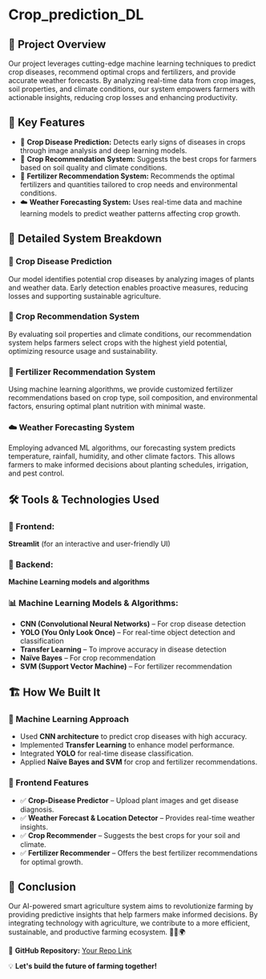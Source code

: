 # Crop_prediction_DL


<h2>🚀 Project Overview</h2>
<p>Our project leverages cutting-edge machine learning techniques to predict crop diseases, recommend optimal crops and fertilizers, and provide accurate weather forecasts. By analyzing real-time data from crop images, soil properties, and climate conditions, our system empowers farmers with actionable insights, reducing crop losses and enhancing productivity.</p>

<h2>🌱 Key Features</h2>
<ul>
    <li>🌿 <b>Crop Disease Prediction:</b> Detects early signs of diseases in crops through image analysis and deep learning models.</li>
    <li>🌾 <b>Crop Recommendation System:</b> Suggests the best crops for farmers based on soil quality and climate conditions.</li>
    <li>🌱 <b>Fertilizer Recommendation System:</b> Recommends the optimal fertilizers and quantities tailored to crop needs and environmental conditions.</li>
    <li>☁️ <b>Weather Forecasting System:</b> Uses real-time data and machine learning models to predict weather patterns affecting crop growth.</li>
</ul>

<h2>📌 Detailed System Breakdown</h2>
<h3>🌿 Crop Disease Prediction</h3>
<p>Our model identifies potential crop diseases by analyzing images of plants and weather data. Early detection enables proactive measures, reducing losses and supporting sustainable agriculture.</p>

<h3>🌾 Crop Recommendation System</h3>
<p>By evaluating soil properties and climate conditions, our recommendation system helps farmers select crops with the highest yield potential, optimizing resource usage and sustainability.</p>

<h3>🌱 Fertilizer Recommendation System</h3>
<p>Using machine learning algorithms, we provide customized fertilizer recommendations based on crop type, soil composition, and environmental factors, ensuring optimal plant nutrition with minimal waste.</p>

<h3>☁️ Weather Forecasting System</h3>
<p>Employing advanced ML algorithms, our forecasting system predicts temperature, rainfall, humidity, and other climate factors. This allows farmers to make informed decisions about planting schedules, irrigation, and pest control.</p>

<h2>🛠 Tools & Technologies Used</h2>
<h3>🎨 Frontend:</h3>
<p><b>Streamlit</b> (for an interactive and user-friendly UI)</p>

<h3>🔧 Backend:</h3>
<p><b>Machine Learning models and algorithms</b></p>

<h3>📊 Machine Learning Models & Algorithms:</h3>
<ul>
    <li><b>CNN (Convolutional Neural Networks)</b> – For crop disease detection</li>
    <li><b>YOLO (You Only Look Once)</b> – For real-time object detection and classification</li>
    <li><b>Transfer Learning</b> – To improve accuracy in disease detection</li>
    <li><b>Naïve Bayes</b> – For crop recommendation</li>
    <li><b>SVM (Support Vector Machine)</b> – For fertilizer recommendation</li>
</ul>

<h2>🏗 How We Built It</h2>
<h3>🤖 Machine Learning Approach</h3>
<ul>
    <li>Used <b>CNN architecture</b> to predict crop diseases with high accuracy.</li>
    <li>Implemented <b>Transfer Learning</b> to enhance model performance.</li>
    <li>Integrated <b>YOLO</b> for real-time disease classification.</li>
    <li>Applied <b>Naïve Bayes and SVM</b> for crop and fertilizer recommendations.</li>
</ul>

<h3>🎨 Frontend Features</h3>
<ul>
    <li>✅ <b>Crop-Disease Predictor</b> – Upload plant images and get disease diagnosis.</li>
    <li>✅ <b>Weather Forecast & Location Detector</b> – Provides real-time weather insights.</li>
    <li>✅ <b>Crop Recommender</b> – Suggests the best crops for your soil and climate.</li>
    <li>✅ <b>Fertilizer Recommender</b> – Offers the best fertilizer recommendations for optimal growth.</li>
</ul>

<h2>🎯 Conclusion</h2>
<p>Our AI-powered smart agriculture system aims to revolutionize farming by providing predictive insights that help farmers make informed decisions. By integrating technology with agriculture, we contribute to a more efficient, sustainable, and productive farming ecosystem. 🌱🚜🌍</p>

<p>📌 <b>GitHub Repository:</b> <a href="#">Your Repo Link</a></p>

<p>💡 <b>Let's build the future of farming together!</b></p>
